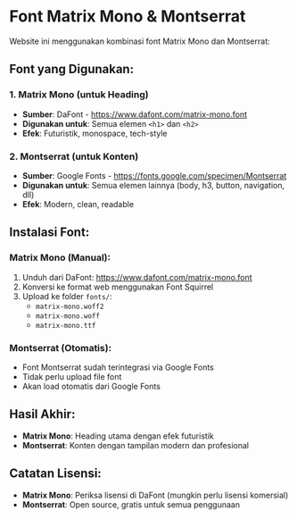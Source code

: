 # Font Matrix Mono & Montserrat

Website ini menggunakan kombinasi font Matrix Mono dan Montserrat:

## Font yang Digunakan:

### 1. Matrix Mono (untuk Heading)
- **Sumber**: DaFont - https://www.dafont.com/matrix-mono.font
- **Digunakan untuk**: Semua elemen `<h1>` dan `<h2>`
- **Efek**: Futuristik, monospace, tech-style

### 2. Montserrat (untuk Konten)
- **Sumber**: Google Fonts - https://fonts.google.com/specimen/Montserrat
- **Digunakan untuk**: Semua elemen lainnya (body, h3, button, navigation, dll)
- **Efek**: Modern, clean, readable

## Instalasi Font:

### Matrix Mono (Manual):
1. Unduh dari DaFont: https://www.dafont.com/matrix-mono.font
2. Konversi ke format web menggunakan Font Squirrel
3. Upload ke folder `fonts/`:
   - `matrix-mono.woff2`
   - `matrix-mono.woff` 
   - `matrix-mono.ttf`

### Montserrat (Otomatis):
- Font Montserrat sudah terintegrasi via Google Fonts
- Tidak perlu upload file font
- Akan load otomatis dari Google Fonts

## Hasil Akhir:
- **Matrix Mono**: Heading utama dengan efek futuristik
- **Montserrat**: Konten dengan tampilan modern dan profesional

## Catatan Lisensi:
- **Matrix Mono**: Periksa lisensi di DaFont (mungkin perlu lisensi komersial)
- **Montserrat**: Open source, gratis untuk semua penggunaan
